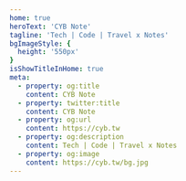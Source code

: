 ```yaml
---
home: true
heroText: 'CYB Note'
tagline: 'Tech | Code | Travel x Notes'
bgImageStyle: {
  height: '550px'
}
isShowTitleInHome: true
meta:
  - property: og:title
    content: CYB Note
  - property: twitter:title
    content: CYB Note
  - property: og:url
    content: https://cyb.tw
  - property: og:description
    content: Tech | Code | Travel x Notes
  - property: og:image
    content: https://cyb.tw/bg.jpg
---
```


